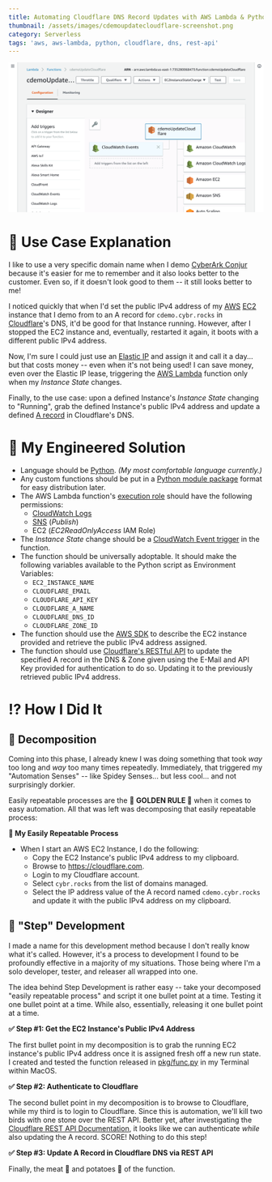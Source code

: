 ```yaml
---
title: Automating Cloudflare DNS Record Updates with AWS Lambda & Python
thumbnail: /assets/images/cdemoupdatecloudflare-screenshot.png
category: Serverless
tags: 'aws, aws-lambda, python, cloudflare, dns, rest-api'
---
```

![AWS Lambda Function](/assets/images/cdemoupdatecloudflare-screenshot.png)

# 📢 Use Case Explanation

I like to use a very specific domain name when I demo [CyberArk Conjur](https://conjur.org) because it's easier for me to remember and it also looks better to the customer.  Even so, if it doesn't look good to them -- it still looks better to me!

I noticed quickly that when I'd set the public IPv4 address of my [AWS](https://aws.amazon.com) [EC2](https://aws.amazon.com/ec2/) instance that I demo from to an A record for `cdemo.cybr.rocks` in [Cloudflare](https://cloudflare.com)'s DNS, it'd be good for that Instance running.  However, after I stopped the EC2 instance and, eventually, restarted it again, it boots with a different public IPv4 address.

Now, I'm sure I could just use an [Elastic IP](https://docs.aws.amazon.com/AWSEC2/latest/UserGuide/elastic-ip-addresses-eip.html) and assign it and call it a day... but that costs money -- even when it's not being used!  I can save money, even over the Elastic IP lease, triggering the [AWS Lambda](https://aws.amazon.com/lambda/) function only when my _Instance State_ changes.

Finally, to the use case: upon a defined Instance's _Instance State_ changing to "Running", grab the defined Instance's public IPv4 address and update a defined [A record](https://support.dnsimple.com/articles/a-record/) in Cloudflare's DNS.  

# 🤖 My Engineered Solution

* Language should be [Python](https://www.python.org/). _(My most comfortable language currently.)_
* Any custom functions should be put in a [Python module package](https://docs.python.org/2/tutorial/modules.html) format for easy distribution later.
* The AWS Lambda function's [execution role](https://docs.aws.amazon.com/lambda/latest/dg/intro-permission-model.html#lambda-intro-execution-role) should have the following permissions:
  * [CloudWatch Logs](https://docs.aws.amazon.com/AmazonCloudWatch/latest/logs/WhatIsCloudWatchLogs.html)
  * [SNS](https://aws.amazon.com/sns/) (_Publish_)
  * EC2 (_EC2ReadOnlyAccess_ IAM Role)
* The _Instance State_ change should be a [CloudWatch Event trigger](https://docs.aws.amazon.com/AmazonCloudWatch/latest/events/Create-CloudWatch-Events-Rule.html) in the function.
* The function should be universally adoptable.  It should make the following variables available to the Python script as Environment Variables:
  * `EC2_INSTANCE_NAME`
  * `CLOUDFLARE_EMAIL`
  * `CLOUDFLARE_API_KEY`
  * `CLOUDFLARE_A_NAME`
  * `CLOUDFLARE_DNS_ID`
  * `CLOUDFLARE_ZONE_ID`
* The function should use the [AWS SDK](https://aws.amazon.com/sdk-for-python/) to describe the EC2 instance provided and retrieve the public IPv4 address assigned.
* The function should use [Cloudflare's RESTful API](https://api.cloudflare.com/) to update the specified A record in the DNS & Zone given using the E-Mail and API Key provided for authentication to do so.  Updating it to the previously retrieved public IPv4 address.

# ⁉️ How I Did It

## 🧟‍ Decomposition

Coming into this phase, I already knew I was doing something that took _way_ too long and  _way_ too many times repeatedly.  Immediately, that triggered my "Automation Senses" -- like Spidey Senses... but less cool... and not surprisingly dorkier.

Easily repeatable processes are the 🏅 **GOLDEN RULE 🏅** when it comes to easy automation.  All that was left was decomposing that easily repeatable process:

**🔁 My Easily Repeatable Process**

* When I start an AWS EC2 Instance, I do the following:
  * Copy the EC2 Instance's public IPv4 address to my clipboard.
  * Browse to <https://cloudflare.com>.
  * Login to my Cloudflare account.
  * Select `cybr.rocks` from the list of domains managed.
  * Select the IP address value of the A record named `cdemo.cybr.rocks` and update it with the public IPv4 address on my clipboard.

## 👟 "Step" Development

I made a name for this development method because I don't really know what it's called.  However, it's a process to development I found to be profoundly effective in a majority of my situations.  Those being where I'm a solo developer, tester, and releaser all wrapped into one.

The idea behind Step Development is rather easy -- take your decomposed "easily repeatable process" and script it one bullet point at a time.  Testing it one bullet point at a time.  While also, essentially, releasing it one bullet point at a time.

**✅ Step #1: Get the EC2 Instance's Public IPv4 Address**

The first bullet point in my decomposition is to grab the running EC2 instance's public IPv4 address once it is assigned fresh off a new run state.  I created and tested the function released in [pkg/func.py](https://github.com/infamousjoeg/aws-ec2-cloudflare-lambda/blob/master/pkg/func.py#L8) in my Terminal within MacOS.

**✅ Step #2: Authenticate to Cloudflare**

The second bullet point in my decomposition is to browse to Cloudflare, while my third is to login to Cloudflare.  Since this is automation, we'll kill two birds with one stone over the REST API.  Better yet, after investigating the [Cloudflare REST API Documentation](https://api.cloudflare.com/), it looks like we can authenticate _while_ also updating the A record.  SCORE!  Nothing to do this step!

**✅ Step #3: Update A Record in Cloudflare DNS via REST API**

Finally, the meat 🥩 and potatoes 🥔 of the function.
